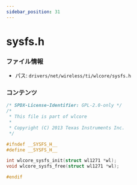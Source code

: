 ```yaml
---
sidebar_position: 31
---
```

# sysfs.h

### ファイル情報

- パス: `drivers/net/wireless/ti/wlcore/sysfs.h`

### コンテンツ

```h
/* SPDX-License-Identifier: GPL-2.0-only */
/*
 * This file is part of wlcore
 *
 * Copyright (C) 2013 Texas Instruments Inc.
 */

#ifndef __SYSFS_H__
#define __SYSFS_H__

int wlcore_sysfs_init(struct wl1271 *wl);
void wlcore_sysfs_free(struct wl1271 *wl);

#endif

```
